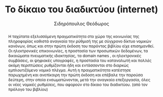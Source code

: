 ---
abstract: Η ταχύτατα εξελισσόμενη πραγματικότητα στο χώρο της κοινωνίας της πληροφορίας
  καθιστά αναγκαία την ρύθμισή της με σύγχρονο δίκτυο νομικών κανόνων, όπως και στην
  πρώτη έκδοση του παρόντος βιβλίου είχε επισημανθεί. Οι ηλεκτρονικές επικοινωνίες,
  η προστασία των προσωπικών δεδομένων, τα δικαιώματα πνευματικής ιδιοκτησίας, τα
  domain names , οι ηλεκτρονικές συμβάσεις, οι ψηφιακές υπογραφές, η προστασία του
  καταναλωτή και πολλές ακόμη περιπτώσεις ρυθμίζονται ήδη και εντάσσονται στο διαρκώς
  εμπλουτιζόμενο νομικό πλέγμα. Αυτή η πραγματικότητα κατέστησε παρωχημένη και ανεπίκαιρη
  την πρώτη έκδοση και επέβαλε την παρούσα δεύτερη, στην οποία ενσωματώνονται, μετά
  την αναγκαία επεξεργασία, όλες οι νέες νομικές ρυθμίσεις, που αφορούν στο δίκαιο
  του διαδικτύου. (από τον πρόλογο του βιβλίου)
author: Σιδηρόπουλος Θεόδωρος
cover: https://static.eudoxus.gr/books/preview/53/cover-25153.jpg
edition: 2η
eudoxusid: '25153'
isbn: 978-960-445-377-1
layout: bibtex
num_pages: '431'
publisher: Σάκκουλας Ε.Ε.
ref: isbn_978_960_445_377_1
title: Το δίκαιο του διαδικτύου (internet)
year: '2008'
---